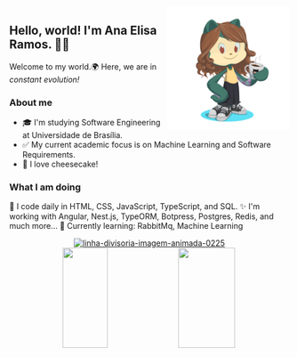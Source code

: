 <img align="right" src="https://github.com/anaelisaramos/anaelisaramos/blob/main/octocat-1692846386044.png" width=220px/>

## Hello, world! I'm Ana Elisa Ramos. 👩‍💻
Welcome to my world.🌍 Here, we are in _constant evolution!_ 

<!--
**anaelisaramos/anaelisaramos** is a ✨ _special_ ✨ repository because its `README.md` (this file) appears on your GitHub profile.

Here are some ideas to get you started:

- 🔭 I’m currently working on ...
- 🌱 I’m currently learning ...
- 👯 I’m looking to collaborate on ...
- 🤔 I’m looking for help with ...
- 💬 Ask me about ...
- 📫 How to reach me: ...
- 😄 Pronouns: ...
- ⚡ Fun fact: ...
-->

### About me
- 🎓 I'm studying Software Engineering at Universidade de Brasília.
- ✅ My current academic focus is on Machine Learning and Software Requirements.
- 🤍 I love cheesecake!

### What I am doing
🌱 I code daily in HTML, CSS, JavaScript, TypeScript, and SQL.
✨ I'm working with Angular, Nest.js, TypeORM, Botpress, Postgres, Redis, and much more...
📖 Currently learning: RabbitMq, Machine Learning

<div align="center">
<a href="https://www.imagensanimadas.com/cat-linhas-divisorias-134.htm"><img src="https://www.imagensanimadas.com/data/media/134/linha-divisoria-imagem-animada-0225.gif" border="0" alt="linha-divisoria-imagem-animada-0225" /></a>
</div>

<div width="100%" align="center">
<img width="40%" loading="lazy" height="180em" src="https://github-readme-stats.vercel.app/api/top-langs/?username=anaelisaramos&layout=compact&langs_count=7&theme=dracula"/>
<img width="45%" loading="lazy" height="180em" src="https://github-readme-stats.vercel.app/api?username=anaelisaramos&show_icons=true&theme=dracula&include_all_commits=true&count_private=true"/>
</div>
    




